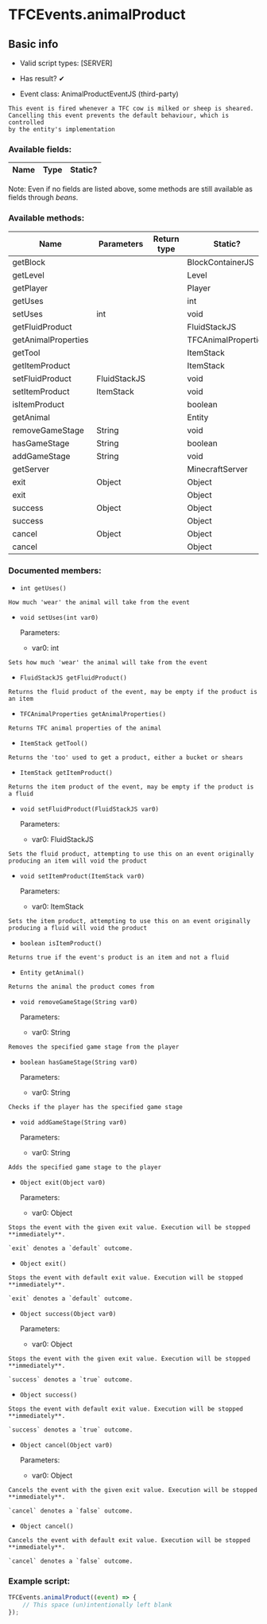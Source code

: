 # TFCEvents.animalProduct

## Basic info

- Valid script types: [SERVER]

- Has result? ✔

- Event class: AnimalProductEventJS (third-party)

```
This event is fired whenever a TFC cow is milked or sheep is sheared.
Cancelling this event prevents the default behaviour, which is controlled
by the entity's implementation
```

### Available fields:

| Name | Type | Static? |
| ---- | ---- | ------- |

Note: Even if no fields are listed above, some methods are still available as fields through *beans*.

### Available methods:

| Name | Parameters | Return type | Static? |
| ---- | ---------- | ----------- | ------- |
| getBlock |  |  | BlockContainerJS | ✘ |
| getLevel |  |  | Level | ✘ |
| getPlayer |  |  | Player | ✘ |
| getUses |  |  | int | ✘ |
| setUses | int |  | void | ✘ |
| getFluidProduct |  |  | FluidStackJS | ✘ |
| getAnimalProperties |  |  | TFCAnimalProperties | ✘ |
| getTool |  |  | ItemStack | ✘ |
| getItemProduct |  |  | ItemStack | ✘ |
| setFluidProduct | FluidStackJS |  | void | ✘ |
| setItemProduct | ItemStack |  | void | ✘ |
| isItemProduct |  |  | boolean | ✘ |
| getAnimal |  |  | Entity | ✘ |
| removeGameStage | String |  | void | ✘ |
| hasGameStage | String |  | boolean | ✘ |
| addGameStage | String |  | void | ✘ |
| getServer |  |  | MinecraftServer | ✘ |
| exit | Object |  | Object | ✘ |
| exit |  |  | Object | ✘ |
| success | Object |  | Object | ✘ |
| success |  |  | Object | ✘ |
| cancel | Object |  | Object | ✘ |
| cancel |  |  | Object | ✘ |


### Documented members:

- `int getUses()`
```
How much 'wear' the animal will take from the event
```

- `void setUses(int var0)`

  Parameters:
  - var0: int

```
Sets how much 'wear' the animal will take from the event
```

- `FluidStackJS getFluidProduct()`
```
Returns the fluid product of the event, may be empty if the product is an item
```

- `TFCAnimalProperties getAnimalProperties()`
```
Returns TFC animal properties of the animal
```

- `ItemStack getTool()`
```
Returns the 'too' used to get a product, either a bucket or shears
```

- `ItemStack getItemProduct()`
```
Returns the item product of the event, may be empty if the product is a fluid
```

- `void setFluidProduct(FluidStackJS var0)`

  Parameters:
  - var0: FluidStackJS

```
Sets the fluid product, attempting to use this on an event originally producing an item will void the product
```

- `void setItemProduct(ItemStack var0)`

  Parameters:
  - var0: ItemStack

```
Sets the item product, attempting to use this on an event originally producing a fluid will void the product
```

- `boolean isItemProduct()`
```
Returns true if the event's product is an item and not a fluid
```

- `Entity getAnimal()`
```
Returns the animal the product comes from
```

- `void removeGameStage(String var0)`

  Parameters:
  - var0: String

```
Removes the specified game stage from the player
```

- `boolean hasGameStage(String var0)`

  Parameters:
  - var0: String

```
Checks if the player has the specified game stage
```

- `void addGameStage(String var0)`

  Parameters:
  - var0: String

```
Adds the specified game stage to the player
```

- `Object exit(Object var0)`

  Parameters:
  - var0: Object

```
Stops the event with the given exit value. Execution will be stopped **immediately**.

`exit` denotes a `default` outcome.
```

- `Object exit()`
```
Stops the event with default exit value. Execution will be stopped **immediately**.

`exit` denotes a `default` outcome.
```

- `Object success(Object var0)`

  Parameters:
  - var0: Object

```
Stops the event with the given exit value. Execution will be stopped **immediately**.

`success` denotes a `true` outcome.
```

- `Object success()`
```
Stops the event with default exit value. Execution will be stopped **immediately**.

`success` denotes a `true` outcome.
```

- `Object cancel(Object var0)`

  Parameters:
  - var0: Object

```
Cancels the event with the given exit value. Execution will be stopped **immediately**.

`cancel` denotes a `false` outcome.
```

- `Object cancel()`
```
Cancels the event with default exit value. Execution will be stopped **immediately**.

`cancel` denotes a `false` outcome.
```



### Example script:

```js
TFCEvents.animalProduct((event) => {
	// This space (un)intentionally left blank
});
```

